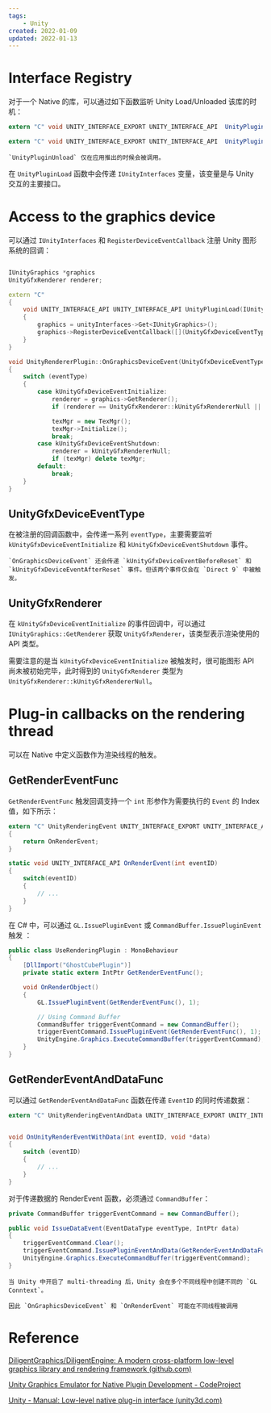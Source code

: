 ```yaml
---
tags:
    - Unity
created: 2022-01-09
updated: 2022-01-13
---
```


# Interface Registry

对于一个 Native 的库，可以通过如下函数监听 Unity Load/Unloaded 该库的时机：
```csharp
extern "C" void UNITY_INTERFACE_EXPORT UNITY_INTERFACE_API  UnityPluginLoad(IUnityInterfaces* unityInterfaces);

extern "C" void UNITY_INTERFACE_EXPORT UNITY_INTERFACE_API  UnityPluginUnload();
```

```ad-note
`UnityPluginUnload` 仅在应用推出的时候会被调用。
```

在 `UnityPluginLoad` 函数中会传递 `IUnityInterfaces` 变量，该变量是与 Unity 交互的主要接口。

# Access to the graphics device

可以通过 `IUnityInterfaces` 和 `RegisterDeviceEventCallback` 注册 Unity 图形系统的回调：

```cpp

IUnityGraphics *graphics
UnityGfxRenderer renderer;

extern "C"
{
    void UNITY_INTERFACE_API UNITY_INTERFACE_API UnityPluginLoad(IUnityInterfaces* unityInterfaces)
    {
        graphics = unityInterfaces->Get<IUnityGraphics>();
        graphics->RegisterDeviceEventCallback([](UnityGfxDeviceEventType eventType){ unityRendererPlugin.OnGraphicsDeviceEvent(eventType); });
    }
}

void UnityRendererPlugin::OnGraphicsDeviceEvent(UnityGfxDeviceEventType eventType)
{
    switch (eventType)
    {
        case kUnityGfxDeviceEventInitialize:
            renderer = graphics->GetRenderer();
            if (renderer == UnityGfxRenderer::kUnityGfxRendererNull || texMgr) return;

            texMgr = new TexMgr();
            texMgr->Initialize();
            break;
        case kUnityGfxDeviceEventShutdown:
            renderer = kUnityGfxRendererNull;
            if (texMgr) delete texMgr;
        default:
            break;
    }
}

```

## UnityGfxDeviceEventType

在被注册的回调函数中，会传递一系列 `eventType`，主要需要监听 `kUnityGfxDeviceEventInitialize` 和 `kUnityGfxDeviceEventShutdown` 事件。

```ad-note
`OnGraphicsDeviceEvent` 还会传递 `kUnityGfxDeviceEventBeforeReset` 和 `kUnityGfxDeviceEventAfterReset` 事件。但该两个事件仅会在 `Direct 9` 中被触发。
```

## UnityGfxRenderer

在 `kUnityGfxDeviceEventInitialize` 的事件回调中，可以通过 `IUnityGraphics::GetRenderer` 获取 `UnityGfxRenderer`，该类型表示渲染使用的 API 类型。

需要注意的是当 `kUnityGfxDeviceEventInitialize` 被触发时，很可能图形 API 尚未被初始完毕，此时得到的 `UnityGfxRenderer` 类型为 `UnityGfxRenderer::kUnityGfxRendererNull`。

# Plug-in callbacks on the rendering thread

可以在 Native 中定义函数作为渲染线程的触发。

## GetRenderEventFunc

`GetRenderEventFunc` 触发回调支持一个 `int` 形参作为需要执行的 `Event` 的 Index 值，如下所示：
```csharp
extern "C" UnityRenderingEvent UNITY_INTERFACE_EXPORT UNITY_INTERFACE_API GetRenderEventFunc()
{
    return OnRenderEvent;
}

static void UNITY_INTERFACE_API OnRenderEvent(int eventID)
{
    switch(eventID)
    {
        // ...
    }
}
```

在 C# 中，可以通过 `GL.IssuePluginEvent` 或 `CommandBuffer.IssuePluginEvent` 触发 ：
```csharp
public class UseRenderingPlugin : MonoBehaviour
{
    [DllImport("GhostCubePlugin")]
    private static extern IntPtr GetRenderEventFunc();

    void OnRenderObject()
    {
        GL.IssuePluginEvent(GetRenderEventFunc(), 1);

        // Using Command Buffer
        CommandBuffer triggerEventCommand = new CommandBuffer();
        triggerEventCommand.IssuePluginEvent(GetRenderEventFunc(), 1);
        UnityEngine.Graphics.ExecuteCommandBuffer(triggerEventCommand);
    }
}
```

## GetRenderEventAndDataFunc

可以通过 `GetRenderEventAndDataFunc` 函数在传递 `EventID` 的同时传递数据：
```csharp
extern "C" UnityRenderingEventAndData UNITY_INTERFACE_EXPORT UNITY_INTERFACE_API GetRenderEventAndDataFunc() { return OnUnityRenderEventWithData; }


void OnUnityRenderEventWithData(int eventID, void *data)
{
    switch (eventID)
    {
        // ...
    }
}

```

对于传递数据的 RenderEvent 函数，必须通过 `CommandBuffer`：
```csharp
private CommandBuffer triggerEventCommand = new CommandBuffer();

public void IssueDataEvent(EventDataType eventType, IntPtr data)
{
    triggerEventCommand.Clear();
    triggerEventCommand.IssuePluginEventAndData(GetRenderEventAndDataFunc(), (int)eventType, data);
    UnityEngine.Graphics.ExecuteCommandBuffer(triggerEventCommand);
}
```

```ad-note
当 Unity 中开启了 multi-threading 后，Unity 会在多个不同线程中创建不同的 `GL Conntext`。

因此 `OnGraphicsDeviceEvent` 和 `OnRenderEvent` 可能在不同线程被调用
```

# Reference

[DiligentGraphics/DiligentEngine: A modern cross-platform low-level graphics library and rendering framework (github.com)](https://github.com/DiligentGraphics/DiligentEngine)

[Unity Graphics Emulator for Native Plugin Development - CodeProject](https://www.codeproject.com/Articles/1216876/Unity-Graphics-Emulator-for-Native-Plugin-Developm)

[Unity - Manual: Low-level native plug-in interface (unity3d.com)](https://docs.unity3d.com/Manual/NativePluginInterface.html)
